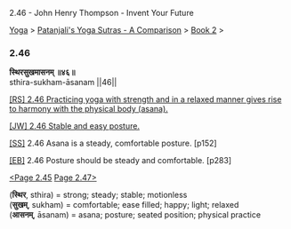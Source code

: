 2.46 - John Henry Thompson - Invent Your Future   
    

[Yoga](../../../yoga.md)‎ > ‎[Patanjali's Yoga Sutras - A Comparison](../../patanjani.md)‎ > ‎[Book 2](../book-2.md)‎ > ‎

### 2.46

**स्थिरसुखमासनम् ॥४६॥**  
sthira-sukham-āsanam ||46||  
  
  
[\[RS\] 2.46 Practicing yoga with strength and in a relaxed manner gives rise to harmony with the physical body (asana).](http://www.ashtangayoga.info/philosophy/yoga-sutra-patanjali/chapter-2/item/sthira-sukham-asanam-46/)  
  
[\[JW\] 2.46 Stable and easy posture.](http://books.google.com/books?id=YzFImjtOxUwC&pg=PA191&ci=98%2C254%2C400%2C36&source=bookclip)  
  
[\[SS\]](http://www.amazon.com/Yoga-Sutras-Patanjali-Commentary-Satchidananda/dp/0932040381) 2.46 Asana is a steady, comfortable posture. \[p152\]  
  
[\[EB\]](http://www.amazon.com/Yoga-Sutras-Patanjali-Translation-Commentary/dp/0865477361/ref=sr_1_1?ie=UTF8&s=books&qid=1250508322&sr=1-1) 2.46 Posture should be steady and comfortable. \[p283\]  
  
  
[<Page 2.45](245.md)  [Page 2.47>](247.md)  
  

(**स्थिर**, sthira) = strong; steady; stable; motionless  
(**सुखम्**, sukham) = comfortable; ease filled; happy; light; relaxed  
(**आसनम्**, āsanam) = asana; posture; seated position; physical practice

